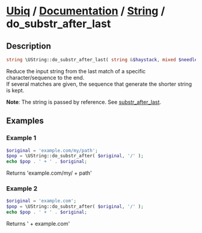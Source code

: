 [Ubiq](https://github.com/Pixel418/Ubiq#readme) / [Documentation](../index.md#readme) / [String](../index.md#string) / do_substr_after_last
======


Description
-------- 

```php
string \UString::do_substr_after_last( string &$haystack, mixed $needles );
```

Reduce the input string from the last match of a specific character/sequence to the end. <br>
If several matches are given, the sequence that generate the shorter string is kept.

**Note**: The string is passed by reference. See [substr_after_last](./substr_after_last.md#readme).



Examples
--------

### Example 1

```php
$original = 'example.com/my/path';
$pop = \UString::do_substr_after( $original, '/' );
echo $pop . ' + ' . $original;
```
Returns 'example.com/my/ + path'

### Example 2

```php
$original = 'example.com';
$pop = \UString::do_substr_after( $original, '/' );
echo $pop . ' + ' . $original;
```
Returns ' + example.com'